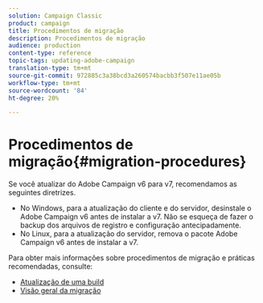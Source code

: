 ```yaml
---
solution: Campaign Classic
product: campaign
title: Procedimentos de migração
description: Procedimentos de migração
audience: production
content-type: reference
topic-tags: updating-adobe-campaign
translation-type: tm+mt
source-git-commit: 972885c3a38bcd3a260574bacbb3f507e11ae05b
workflow-type: tm+mt
source-wordcount: '84'
ht-degree: 20%

---
```



# Procedimentos de migração{#migration-procedures}

Se você atualizar do Adobe Campaign v6 para v7, recomendamos as seguintes diretrizes.

* No Windows, para a atualização do cliente e do servidor, desinstale o Adobe Campaign v6 antes de instalar a v7. Não se esqueça de fazer o backup dos arquivos de registro e configuração antecipadamente.
* No Linux, para a atualização do servidor, remova o pacote Adobe Campaign v6 antes de instalar a v7.

Para obter mais informações sobre procedimentos de migração e práticas recomendadas, consulte:

* [Atualização de uma build](https://helpx.adobe.com/br/campaign/kb/acc-build-upgrade.html)
* [Visão geral da migração](../../migration/using/about-migration.md)

